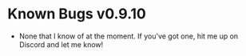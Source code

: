 # Known Bugs v0.9.10
* None that I know of at the moment. If you've got one, hit me up on Discord and let me know!
